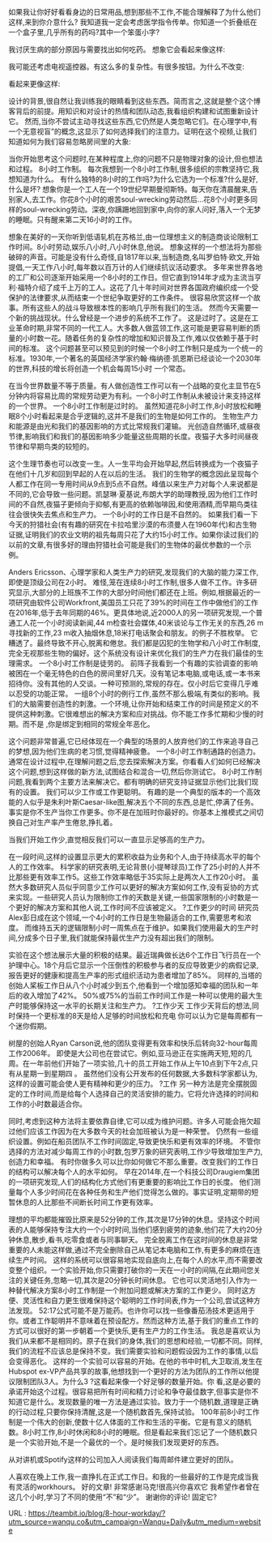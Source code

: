 如果我让你好好看看身边的日常用品,想到那些不工作,不能合理解释了为什么他们这样,来到你介意什么? 
 我知道我一定会考虑医学指令传单。你知道一个折叠纸在一个盒子里,几乎所有的药吗?其中一个笨蛋小字? 
  
 我讨厌生病的部分原因与需要找出如何吃药。 
 想象它会看起来像这样: 
  
 我可能还考虑电视遥控器。有这么多的复杂性。有很多按钮。为什么不改变: 
  
 看起来更像这样: 
  
 设计的背景,很自然让我训练我的眼睛看到这些东西。简而言之,这就是整个这个博客背后的前提。用知识和对设计的热情和团队动态,我看组织构建和试图重新设计它。 
 然而,当你不尝试主动寻找这些东西,它仍然是人类忽略它们。在心理学中,有一个无意视盲”的概念,这显示了如何选择我们的注意力。证明在这个视频,让我们知道如何为我们容易忽略房间里的大象: 
  
 当你开始思考这个问题时,在某种程度上,你的问题不只是物理对象的设计,但也想法和过程。 
 8小时工作制。 
 每次我想到一个8小时工作制,很多组织的宗教坚持它,我想知道为什么。 
 有什么独特的8小时的工作吗?为什么它选为一个标准?什么是好,什么是坏? 
 想象你是一个工人在一个19世纪早期曼彻斯特。每天你在清晨醒来,告别家人,去工作。你花8个小时的艰苦soul-wrecking劳动然后…花8个小时更多同样的soul-wrecking劳动。深夜,你蹒跚地回到家中,向你的家人问好,落入一个无梦的睡眠。只有醒来第二天16小时的工作。 
  
 想象在美好的一天你听到低语轧机在苏格兰,由一位理想主义的制造商谈论限制工作时间。8小时劳动,娱乐八小时,八小时休息,他说。 
 想象这样的一个想法将为那些破碎的声音。可能是没有什么奇怪,自1817年以来,当制造商,名叫罗伯特·欧文,开始提倡,一天工作八小时,每年数以百万计的人们继续抗议活动要求。 
 多年来世界各地的工厂和公司逐渐开始采用一个8小时的工作日。但它直到1914年才成为主流当亨利·福特介绍了成千上万的工人。这花了几十年时间对世界各国政府编织成一个受保护的法律要求,从而结束一个世纪争取更好的工作条件。 
 很容易欣赏这样一个故事。所有这些人的战斗导致根本性的影响几乎所有我们的生活。 
 然而今天需要一个新的挑战现状。什么曾经是一个进步的系统不工作了。 
 这是过时了。这是在工业革命时期,非常不同的一代工人。大多数人做蓝领工作,这可能是更容易判断的质量的小时数一花。随着任务的复杂性的增加和知识普及工作,难以仅依赖于基于时间的标准。 
 这个问题甚至可以预见到的时候一个8小时工作制只是成为一个统一的标准。1930年,一个著名的英国经济学家约翰·梅纳德·凯恩斯已经谈论一个2030年的世界,科技的增长将创造一个机会每周15小时 
 一个常态。 
  
 在当今世界数量不等于质量。有人做创造性工作可以有一个战略的变化主显节在5分钟内将容易比周的常规劳动更为有利。一个8小时工作制从未被设计来支持这样的一个世界。 
 一个8小时工作制是过时的。 
 虽然知道花8小时工作,8小时放松和睡眠8个小时看起来是合乎逻辑的,这并不是我们的生物是如何工作的。 
 生物生产力和能源是由光和我们的基因影响的方式比常规我们灌输。 
 光创造自然循环,或昼夜节律,影响我们和我们的基因影响多少能量这些周期的长度。夜猫子大多时间昼夜节律和早期鸟类的较短的。 
  
 这个生理节奏也可以改变一生。人一生平均会开始早起,然后转换成为一个夜猫子在他们十几岁和回到早起的人在以后的生活。 
 我们的生物学的概念因此呈现每个人都工作在同一专用时间从9点到5点不自然。峰值以来生产力对每个人来说都是不同的,它会导致一些问题。凯瑟琳·夏基说,布朗大学的助理教授,因为他们工作时间的不自然,夜猫子更倾向于抑郁,有更高的依赖咖啡因,和使用酒精,而早期鸟类往往会很快失去焦点和生产力。 
 一个8小时的工作日是不自然的。 
 如果我们看一下今天的狩猎社会(有有趣的研究在卡拉哈里沙漠的布须曼人在1960年代)和古生物证据,证明我们的农业文明的祖先每周只花了大约15小时工作。如果你读过我们的以前的文章,有很多好的理由狩猎社会可能是我们的生物体的最优参数的一个示例。 
  
 Anders Ericsson、心理学家和人类生产力的研究,发现我们的大脑的能力深工作,即使是顶级公司在2小时。 
 难怪,笼在连续8小时工作制,很多人做不工作。许多研究显示,大部分的上班族不工作的大部分时间他们都还在上班。例如,根据最近的一项研究由软件公司Workfront,美国员工只花了39%的时间在工作中做他们的工作在2016年,低于去年同期的46%。更具体地说,近2000人的另一项研究发现,一个普通工人花一个小时阅读新闻,44 m检查社会媒体,40米谈论与工作无关的东西,26 m寻找新的工作,23 m收入抽烟休息,18米打电话聚会和朋友。的例子不胜枚举。 
 它糟透了。最终导致不开心,脱离和倦怠。我们都是囚犯的生物学和八小时工作制度,完全无视那些生物的偏好。这个系统没有设计来优化我们的生产力在我们最佳的生理需求。 
 一个8小时工作制是徒劳的。 
 前阵子我看到一个有趣的实验调查的影响被困在一个毫无特色的白色的房间里好几天。没有笔记本电脑,或电话,或一本书来招待你。没有其他的人交谈。一种可预测的,常规的存在。仅小时后它变得几乎难以忍受的功能正常。 
 一组8个小时的例行工作,虽然不那么极端,有类似的影响。我们的大脑需要创造性的刺激。一个环境,让你开始和结束工作的时间是预定义的不提供这种刺激。它很难想出的解决方案和应对挑战。你不能工作多忙期和少慢的时期。而不是 
 ,你是绑定到相同的常规全年恶化。 
  
 这个问题非常普遍,它已经体现在一个典型的场景的人放弃他们的工作来追寻自己的梦想,因为他们生病的老习惯,觉得精神疲惫。 
 一个8小时工作制通路的创造力。 
 通常在设计过程中,在理解问题之后,您去探索解决方案。你看看人们如何已经解决这个问题,想到这样做的新方法,试图结合和混合一切,然后你测试它。 
 8小时工作制问题,我看到两个主要方法来解决它。都有明确的研究支持证据显示他们比我们现有的设置。 
 我们可以少工作或工作更聪明。 
 有趣的是一个典型的版本的一个高效能的人似乎是朱利叶斯Caesar-like图,解决五个不同的东西,总是忙,停满了任务。 
 事实是你不生产当你工作更多。你不是在加班时你最好的。你基本上推模式之间切换自己对生产率产生倦怠,挣扎着。 
  
 当我们开始工作少,直觉相反我们可以一直显示足够高的生产力。 
  
 在一段时间,这样的设置显示更大的累积收益为业务和个人,由于持续高水平的每个人的工作效率。 
 科学家的研究表明,无论背景(小提琴球员)工作了25小时的人并不比那些更有效率工作5。这些工作效率略低于35实际上是两次人工作20小时。 
 虽然大多数研究人员似乎同意少工作可以更好的解决方案如何工作,没有妥协的方式来实现。一些研究人员认为限制你工作的天数是关键,一些国家限制的小时数是一个更好的解决方案和其他人说,工作时间不应该被定义。 
 ?工作更少的时间 
 研究员Alex彭日成在这个领域,一个4小时的工作日是生物最适合的工作,需要思考和浓度。 
 而维持五天的逻辑限制小时一周焦点在于维护。如果我们使用最大的生产时间,分成多个日子里,我们就能保持最优生产力没有超出我们的限制。 
  
 实验在这个想法展示大量的积极的结果。最近瑞典做长达6个工作日飞行员在一个护理中心。18个月后它显示一个压倒性的积极参与者的反应导致更少的病假记录,报告更好的健康和提高生产率的形式组织活动为患者增加了85%。 
 同样的,当塔的创始人桨板工作日从八个小时减少到五个,他看到一个增加感知幸福的团队和一年后的收入增加了42%。 
 50%或75%的当前工作时间工作是一种可以使用的最大生产时能够保持这一水平的长期关注和生产力。 
 ?工作少天 
 工作少天背后的想法,同时保持一个更标准的8天是给人足够的时间放松和充电 
 你可以认为它是每周都有一个迷你假期。 
  
 树屋的创始人Ryan Carson说,他的团队变得更有效率和快乐后转向32-hour每周工作2006年。 
 即使是大公司也在尝试它。例如,亚马逊正在实施两天短,短的几周。在一年前他们开始了一项实验,几十的员工开始工作从上午10点到下午2点,只有从星期一到星期四 
 。 
 虽然他们没有公开发布的任何数据,大多数科学家都认为,这样的设置可能会使人更有精神和更少的压力。 
 ?工作 
 另一种方法是完全摆脱固定的工作时间,而是给每个人选择自己的灵活安排的能力。它将允许选择的时间和工作的小时数最适合你。 
  
 同时,考虑到这种方法将主要依靠自律,它可以成为维护问题。许多人可能会拖欠超过他们应该工作因为在大多数今天的社会加班被认为是一种荣誉。 
 仍然有一些组织设置。例如在船员团队不工作时间固定,导致更快乐和更有效率的环境。 
 不管你选择的方法对减少每周工作的小时数,包罗万象的研究表明,工作少导致增加生产力,创造力和幸福。 
 有时你做多久可以比你如何做它不那么重要。改变我们的工作日的结构可以解决每个人的水平如何。 
 早在2014年,在一个科技公司Draugiem集团的一项研究发现,人们的结构化方式他们有更重要的影响比工作日的长度。 
 他们测量每个人多少时间花在各种任务和生产他们觉得怎么做的。事实证明,定期带的短暂休息的人比那些不间断长时间工作更有效率。 
  
 理想的平均都能摧毁比原来是52分钟的工作,其次是17分钟的休息。坚持这个时间表的人能够保持专注大约一个小时时间,当他们感到疲劳的迹象,他们花了大约20分钟休息,散步,看书,吃零食或者与同事聊天。 
 完全脱离工作在这时间的休息是非常重要的人未能这样做,通过不完全删除自己从笔记本电脑和工作,有更多的麻烦在连续生产时间。 
 这样的系统可以很容易地实现自底向上,在每个人的水平,而不需要改变整个组织。一个实验开始,你只需要打破你的一天在一小时的间隔,在此期间您关注的关键任务,忽略一切,其次是20分钟长时间休息。 
 它也可以灵活地引入作为一种替代解决方案8小时工作制是一个附加问题或解决方案的工作更少。 
 同时这方便、灵活性和自力更生很难保持这个聪明的工作时间表,作为一个公司,尝试这种方法发现。 
 52:17公式可能不是万能药。也许你可以找一些像番茄汤技术更适用于你。或者工作聪明并不意味着在预设配方。然而这种方法,基于我们的重点工作的方式可以很好的第一步朝着一个更快乐,更有生产力的工作生活。 
 我总是喜欢认为我们从来都不是相同的。原子在我们的身体,我们的思想和经验,一切都不同。同样,我们的流程不应该总是保持不变。我们需要实验和问题假设因为工作的事情,以后会变得恶化。 
 这样的一个实验可以容易的开始。在他的书中时机,大卫取消,发生在Hubspot ex-VP产品共享的故事,他想找到一个更好的方法为团队的工作所以他提议限制团队3人。为什么3 ?这看起来像一个好足够的数量开始。你 
 看,这是必要的承诺开始这个过程。很容易把所有时间和精力讨论和争夺最佳数字,但事实是你不知道它是什么。发现数量的唯一方法是通过实验。致力于一个随机数,道理是正确的行动过程,只要你保持清醒,这是一个随机数首先,保持试验。 
 100年前8小时工作制是一个伟大的创新,使数十亿人体面的工作和生活的平衡。它是有意义的随机数。8小时工作,8小时休闲和8小时的睡眠。但是看起来我们忘记了一个随机数只是一个实验开始,不是一个最优的一个。是时候我们发现更好的东西。 
  
 从对讲机或Spotify这样的公司加入人阅读我们每周邮件建立更好的团队。 
  
 人喜欢在晚上工作,我一直挣扎在正式工作日。和我的一些最好的工作是完成当我有灵活的workhours。 
 好的文章! 
 非常感谢马克!很高兴你喜欢它 
 我希望作者曾在这几个小时,学习了不同的使用“不”和“少”。 
 谢谢你的评论! 
 固定它? 
  
   
  URL : https://teambit.io/blog/8-hour-workday/?utm_source=wanqu.co&utm_campaign=Wanqu+Daily&utm_medium=website